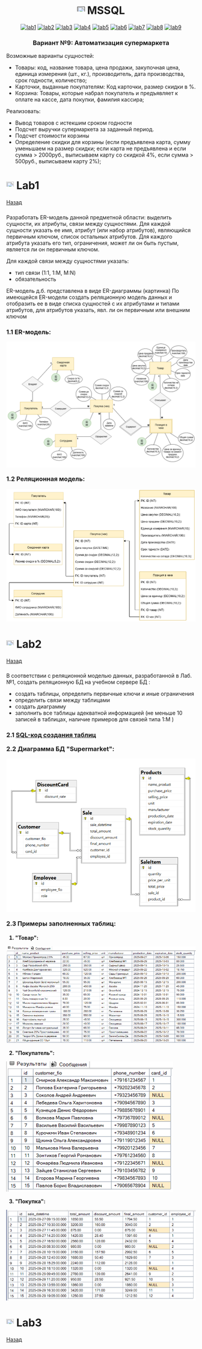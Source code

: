 <h1 name="content" align="center"><a href=""><img src="https://github.com/user-attachments/assets/e080adec-6af7-4bd2-b232-d43cb37024ac" width="20" height="20"/></a> MSSQL</h1>

<p align="center">
  <a href="#-lab1"><img alt="lab1" src="https://img.shields.io/badge/Lab1-crimson"></a> 
  <a href="#-lab2"><img alt="lab2" src="https://img.shields.io/badge/Lab2-forestgreen"></a>
  <a href="#-lab3"><img alt="lab3" src="https://img.shields.io/badge/Lab3-darkorange"></a>
  <a href="#-lab4"><img alt="lab4" src="https://img.shields.io/badge/Lab4-steelblue"></a>
  <a href="#-lab5"><img alt="lab5" src="https://img.shields.io/badge/Lab5-tomato"></a>
  <a href="#-lab6"><img alt="lab6" src="https://img.shields.io/badge/Lab6-olive"></a> 
  <a href="#-lab7"><img alt="lab7" src="https://img.shields.io/badge/Lab7-chocolate"></a>
  <a href="#-lab8"><img alt="lab8" src="https://img.shields.io/badge/Lab8-rosybrown"></a>
  <a href="#-lab9"><img alt="lab9" src="https://img.shields.io/badge/Lab9-maroon"></a> 
</p>

<h3 align="center">
  <a href="#client"></a>
Вариант №9: Автоматизация супермаркета
</h3>

Возможные варианты сущностей:
- Товары: код, название товара, цена продажи, закупочная цена, единица измерения (шт., кг.), производитель, дата производства, срок годности, количество;
- Карточки, выданные покупателям: Код карточки, размер скидки в %.
- Корзина: Товары, которые набрал покупатель и предъявляет к оплате на кассе, дата покупки, фамилия кассира;


Реализовать:
- Вывод товаров с истекшим сроком годности
- Подсчет выручки супермаркета за заданный период.
- Подсчет стоимости корзины
- Определение скидки для корзины (если предъявлена карта, сумму уменьшаем на размер скидки; если карта не предъявлена и если сумма > 2000руб., выписываем карту со скидкой 4%, если сумма > 500руб., выписываем карту 2%);


# <img src="https://github.com/user-attachments/assets/e080adec-6af7-4bd2-b232-d43cb37024ac" width="20" height="20"/> Lab1
[Назад](#content)
<h3 align="left">
  <a href="#client"></a>
</h3>

Разработать ER-модель данной предметной области: выделить сущности, их атрибуты, связи между сущностями. 
Для каждой сущности указать ее имя, атрибут (или набор атрибутов), являющийся первичным ключом, список остальных атрибутов.
Для каждого атрибута указать его тип, ограничения, может ли он быть пустым, является ли он первичным ключом.

Для каждой связи между сущностями указать: 
- тип связи (1:1, 1:M, M:N)
- обязательность

ER-модель д.б. представлена в виде ER-диаграммы (картинка)
По имеющейся ER-модели создать реляционную модель данных и отобразить ее в виде списка сущностей с их атрибутами и типами атрибутов,  для атрибутов указать, явл. ли он первичным или внешним ключом 

<h3 align="left">
  <a href="#client"></a>
1.1 ER-модель:
  
![image](https://github.com/Ksunchiks/Lab_databases/blob/main/Lab%201/er_model.png)
 
1.2 Реляционная модель:

![image](https://github.com/Ksunchiks/Lab_databases/blob/main/Lab%201/реляционная%20модель.png)
</h3>

# <img src="https://github.com/user-attachments/assets/e080adec-6af7-4bd2-b232-d43cb37024ac" width="20" height="20"/> Lab2
[Назад](#content) 
<h3 align="left"> 
  <a href="#client"></a>
</h3>

В соответствии с реляционной моделью данных, разработанной в Лаб.№1, создать реляционную БД на учебном сервере БД :
- создать таблицы, определить первичные ключи и иные ограничения
- определить связи между таблицами
- создать диаграмму
- заполнить все таблицы адекватной информацией (не меньше 10 записей в таблицах, наличие примеров для связей типа 1:M )

<h3>
  
2.1 [SQL-код создания таблиц](https://github.com/Ksunchiks/Lab_databases/blob/main/Lab%202/Query_Supermarket.sql)


2.2 Диаграмма БД "Supermarket":
  
![image](https://github.com/Ksunchiks/Lab_databases/blob/main/Lab%202/diagram_supermarket.png)
  
2.3 Примеры заполненных таблиц:
</h3>
<h4>
  
  1) "Товар":
  
![image](https://github.com/Ksunchiks/Lab_databases/blob/main/Lab%202/table_products.png)

  2) "Покупатель":
     
![image](https://github.com/Ksunchiks/Lab_databases/blob/main/Lab%202/table_customer.png)

  3) "Покупка":
     
 ![image](https://github.com/Ksunchiks/Lab_databases/blob/main/Lab%202/table_sale.png)

</h4>

# <img src="https://github.com/user-attachments/assets/e080adec-6af7-4bd2-b232-d43cb37024ac" width="20" height="20"/> Lab3
[Назад](#content)
<h3 align="left">
  <a href="#client"></a>
</h3>

